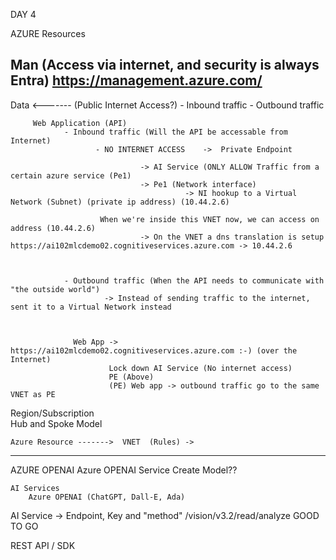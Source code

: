 DAY 4

AZURE Resources

   Man    (Access via internet, and security is always Entra) https://management.azure.com/
--------------------
  Data  <-------
         (Public Internet Access?)
                - Inbound traffic
                - Outbound traffic

         Web Application (API)
                - Inbound traffic (Will the API be accessable from Internet)
                       - NO INTERNET ACCESS    ->  Private Endpoint

                                 -> AI Service (ONLY ALLOW Traffic from a certain azure service (Pe1)
                                 -> Pe1 (Network interface)
                                           -> NI hookup to a Virtual Network (Subnet) (private ip address) (10.44.2.6)

                        When we're inside this VNET now, we can access on address (10.44.2.6)
                                 -> On the VNET a dns translation is setup https://ai102mlcdemo02.cognitiveservices.azure.com -> 10.44.2.6



                - Outbound traffic (When the API needs to communicate with "the outside world")
                         -> Instead of sending traffic to the internet, sent it to a Virtual Network instead


            
                  Web App -> https://ai102mlcdemo02.cognitiveservices.azure.com :-) (over the Internet)
                          Lock down AI Service (No internet access)
                          PE (Above)
                          (PE) Web app -> outbound traffic go to the same VNET as PE


Region/Subscription     
                          Hub and Spoke Model 

    Azure Resource ------->  VNET  (Rules) -> 




----------------

AZURE OPENAI
        Azure OPENAI Service 
             Create Model??

              


 	AI Services
        Azure OPENAI (ChatGPT, Dall-E, Ada)


AI Service    -> Endpoint, Key and "method" /vision/v3.2/read/analyze   GOOD TO GO







REST API / SDK













